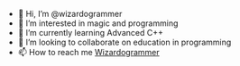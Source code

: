 - 👋 Hi, I’m @wizardogrammer
- 👀 I’m interested in magic and programming
- 🌱 I’m currently learning Advanced C++
- 💞️ I’m looking to collaborate on education in programming
- 📫 How to reach me [Wizardogrammer](mailto:codertalisman@gmail.com?subject=[GitHub]%20Source%20Han%20Sans)

<!---
wizardogrammer/wizardogrammer is a ✨ special ✨ repository because its `README.md` (this file) appears on your GitHub profile.
You can click the Preview link to take a look at your changes.
--->
